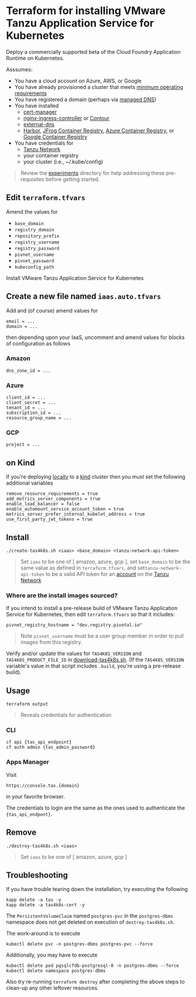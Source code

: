 # Terraform for installing VMware Tanzu Application Service for Kubernetes

Deploy a commercially supported beta of the Cloud Foundry Application Runtime on Kubernetes.

Asssumes:

* You have a cloud account on Azure, AWS, or Google
* You have already provisioned a cluster that meets [minimum operating requirements](https://github.com/cloudfoundry/cf-for-k8s/blob/master/docs/deploy.md#kubernetes-cluster-requirements)
* You have registered a domain (perhaps via [managed DNS](https://www.thousandeyes.com/learning/techtorials/managed-dns))
* You have installed 
  * [cert-manager](https://github.com/jetstack/cert-manager#cert-manager)
  * [nginx-ingress-controller](https://bitnami.com/stack/nginx-ingress-controller/helm) or [Contour](https://projectcontour.io/getting-started/)
  * [external-dns](https://github.com/kubernetes-sigs/external-dns#externaldns)
  * [Harbor](https://goharbor.io/docs/2.0.0/install-config/), [JFrog Container Registry](https://www.jfrog.com/confluence/display/JCR6X/Helm+Registry), [Azure Container Registry](https://azure.microsoft.com/en-us/services/container-registry/#overview), or [Google Container Registry](https://cloud.google.com/container-registry/docs/quickstart)
* You have credentials for 
  * [Tanzu Network](https://network.pivotal.io/)
  * your container registry
  * your cluster (i.e., ~/.kube/config)

> Review the [experiments](..) directory for help addressing these pre-requisites before getting started.

## Edit `terraform.tfvars`

Amend the values for

* `base_domain`
* `registry_domain`
* `repository_prefix`
* `registry_username`
* `registry_password`
* `pivnet_username`
* `pivnet_password`
* `kubeconfig_path`

Install VMware Tanzu Application Service for Kubernetes

## Create a new file named `iaas.auto.tfvars`

Add and (of course) amend values for

```
email = ...
domain = ...
```

then depending upon your IaaS, uncomment and amend values for blocks of configuration as follows

### Amazon

```
dns_zone_id = ...
```

### Azure

```
client_id = ...
client_secret = ...
tenant_id = ...
subscription_id = ...
resource_group_name = ...
```

### GCP

```
project = ...
```

## on Kind

If you're deploying [locally](https://github.com/cloudfoundry/cf-for-k8s/blob/master/docs/deploy-local.md#deploying-cf-for-k8s-locally) to a [kind](https://kind.sigs.k8s.io/docs/user/quick-start/) cluster then you must set the following additional variables

```
remove_resource_requirements = true
add_metrics_server_components = true
enable_load_balancer = false
enable_automount_service_account_token = true
metrics_server_prefer_internal_kubelet_address = true
use_first_party_jwt_tokens = true
```

## Install

```
./create-tas4k8s.sh <iaas> <base_domain> <tanzu-network-api-token>
```
> Set `iaas` to be one of [ amazon, azure, gcp ], set `base_domain` to be the same value as defined in `terraform.tfvars`, and set`tanzu-network-api-token` to be a valid API token for an [account](https://network.pivotal.io/users/dashboard/edit-profile) on the [Tanzu Network](https://network.pivotal.io)

### Where are the install images sourced?

If you intend to install a pre-release build of VMware Tanzu Application Service for Kubernetes, then edit `terraform.tfvars` so that it includes:

```
pivnet_registry_hostname = "dev.registry.pivotal.io"
```
> Note `pivnet_username` must be a user group member in order to pull images from this registry.

Verify and/or update the values for `TAS4K8S_VERSION` and `TAS4K8S_PRODUCT_FILE_ID` in [download-tas4k8s.sh](../../../ytt-libs/tas4k8s/scripts/download-tas4k8s.sh).  (If the `TAS4K8S_VERSION` variable's value in that script includes `.build`, you're using a pre-release build).

## Usage

```
terraform output
```
> Reveals credentials for authentication

### CLI

```
cf api {tas_api_endpoint}
cf auth admin {tas_admin_password}
```

### Apps Manager

Visit 

```
https://console.tas.{domain}
```

in your favorite browser.

The credentials to login are the same as the ones used to authenticate the `{tas_api_endpont}`.


## Remove

```
./destroy-tas4k8s.sh <iaas>
```
> Set `iaas` to be one of [ amazon, azure, gcp ]


## Troubleshooting

If you have trouble tearing down the installation, try executing the following

```
kapp delete -a tas -y
kapp delete -a tas4k8s-cert -y
```

The `PersistentVolumeClaim` named `postgres-pvc` in the `postgres-dbms` namespace does not get deleted on execution of `destroy-tas4k8s.sh`.

The work-around is to execute

```
kubectl delete pvc -n postgres-dbms postgres-pvc --force
```

Additionally, you may have to execute

```
kubectl delete pod pgsqlcfdb-postgresql-0 -n postgres-dbms --force
kubectl delete namespace postgres-dbms
```

Also try re-running `terraform destroy` after completing the above steps to clean-up any other leftover resources.